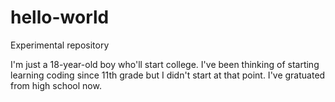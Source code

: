 # hello-world
Experimental repository

I'm just a 18-year-old boy who'll start college. I've been thinking of starting learning coding since 11th grade but I didn't start at that point. I've gratuated from high school now. 
